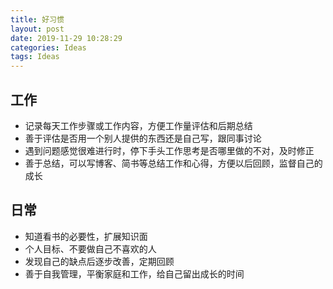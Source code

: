 ```yaml
---
title: 好习惯
layout: post
date: 2019-11-29 10:28:29
categories: Ideas
tags: Ideas
---
```


## 工作

- 记录每天工作步骤或工作内容，方便工作量评估和后期总结
- 善于评估是否用一个别人提供的东西还是自己写，跟同事讨论
- 遇到问题感觉很难进行时，停下手头工作思考是否哪里做的不对，及时修正
- 善于总结，可以写博客、简书等总结工作和心得，方便以后回顾，监督自己的成长

## 日常

- 知道看书的必要性，扩展知识面
- 个人目标、不要做自己不喜欢的人
- 发现自己的缺点后逐步改善，定期回顾
- 善于自我管理，平衡家庭和工作，给自己留出成长的时间
